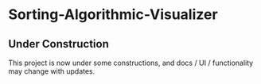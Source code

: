 # Sorting-Algorithmic-Visualizer

## Under Construction
This project is now under some constructions, and docs / UI / functionality may change with updates.
